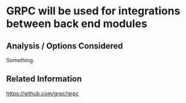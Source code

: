 # GRPC will be used for integrations between back end modules

## Analysis / Options Considered
Something.

## Related Information
https://github.com/grpc/grpc

